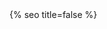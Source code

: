 <head>
  <meta charset="utf-8" />
  <meta http-equiv="X-UA-Compatible" content="IE=edge" />
  <meta name="viewport" content="width=device-width, initial-scale=1" />
  <link rel="shortcut icon" href="https://ultradao.org/assets/icon/logo.svg">
  <title>{{ site.title }}</title>

  <link rel='preload' as='script' href='https://ultradao.org/assets/js/scramble.js'>

  <link rel="preconnect" href="https://fonts.googleapis.com">
  <link rel="preconnect" href="https://fonts.gstatic.com" crossorigin>
  <link href="https://fonts.googleapis.com/css2?family=Space+Grotesk:wght@300;500&display=swap" rel="stylesheet">
  <link rel="stylesheet" href="/assets/css/main.css" />
  <link rel="stylesheet" async href="/assets/css/syntax.css" />
  {% seo title=false %}
</head>
